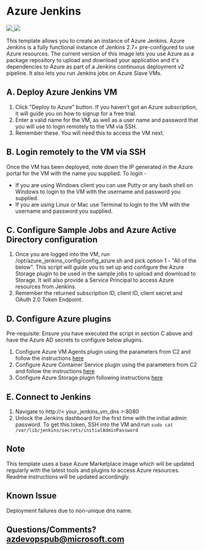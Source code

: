 # Azure Jenkins

<a href="https://portal.azure.com/#create/Microsoft.Template/uri/https://raw.githubusercontent.com/ianychoi/azure-quickstart-templates/jenkins/azure-jenkins/azuredeploy.json" target="_blank">
<img src="http://azuredeploy.net/deploybutton.png"/>
</a>
<a href="http://armviz.io/#/?load=https://raw.githubusercontent.com/ianychoi/azure-quickstart-templates/jenkins/azure-jenkins/azuredeploy.json" target="_blank">
<img src="http://armviz.io/visualizebutton.png"/>
</a>

This template allows you to create an instance of Azure Jenkins. Azure Jenkins is a fully functional instance of Jenkins 2.7+ pre-configured to use Azure resources. The current version of this image lets you use Azure as a package repository to upload and download your application and it's dependencies to Azure as part of a Jenkins continuous deployment v2 pipeline. It also lets you run Jenkins jobs on Azure Slave VMs.

## A. Deploy Azure Jenkins VM
1. Click "Deploy to Azure" button. If you haven't got an Azure subscription, it will guide you on how to signup for a free trial.
2. Enter a valid name for the VM, as well as a user name and password that you will use to login remotely to the VM via SSH.
3. Remember these. You will need this to access the VM next.

## B. Login remotely to the VM via SSH
Once the VM has been deployed, note down the IP generated in the Azure portal for the VM with the name you supplied. To login -
- If you are using Windows client you can use Putty or any bash shell on Windows to login to the VM with the username and password you supplied.
- If you are using Linux or Mac use Terminal to login to the VM with the username and password you supplied.

## C. Configure Sample Jobs and Azure Active Directory configuration
1. Once you are logged into the VM, run /opt/azure_jenkins_config/config_azure.sh and pick option 1 - "All of the below". This script will guide you to set up and configure the Azure Storage plugin to be used in the sample jobs to upload and download to Storage.
It will also provide a Service Principal to access Azure resources from Jenkins.
2. Remember the returned subscription ID, client ID, client secret and OAuth 2.0 Token Endpoint.

## D. Configure Azure plugins
Pre-requisite: Ensure you have executed the script in section C above and have the Azure AD secrets to configure below plugins.

1. Configure Azure VM Agents plugin using the parameters from C2 and follow the instructions [here](https://github.com/jenkinsci/azure-vm-agents-plugin/)
2. Configure Azure Container Service plugin using the parameters from C2 and follow the instructions [here](https://github.com/Microsoft/azure-acs-plugin)
3. Configure Azure Storage plugin following instructions [here](https://github.com/arroyc/windows-azure-storage-plugin/)

## E. Connect to Jenkins

1. Navigate to http://< your_jenkins_vm_dns >:8080
1. Unlock the Jenkins dashboard for the first time with the initial admin password. To get this token, SSH into the VM and run `sudo cat /var/lib/jenkins/secrets/initialAdminPassword`

## Note
This template uses a base Azure Marketplace image which will be updated regularly with the latest tools and plugins to access Azure resources. Readme instructions will be updated accordingly.

## Known Issue
Deployment failures due to non-unique dns name.

## Questions/Comments? azdevopspub@microsoft.com

